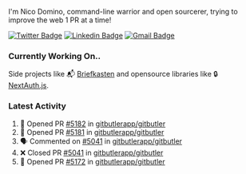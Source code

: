 
I'm Nico Domino, command-line warrior and open sourcerer, trying to improve the web 1 PR at a time!

[![Twitter Badge](https://img.shields.io/badge/-@ndom91-1ca0f1?style=flat-square&labelColor=1ca0f1&logo=twitter&logoColor=white&link=https://twitter.com/ndom91)](https://twitter.com/ndom91) [![Linkedin Badge](https://img.shields.io/badge/-ndom91-blue?style=flat-square&logo=Linkedin&logoColor=white&link=https://www.linkedin.com/in/ndom91/)](https://www.linkedin.com/in/ndom91/) [![Gmail Badge](https://img.shields.io/badge/-yo@ndo.dev-c14438?style=flat-square&logo=mail.ru&logoColor=white&link=mailto:yo@ndo.dev)](mailto:yo@ndo.dev)

### Currently Working On..

Side projects like 📬 [Briefkasten](https://briefkastenhq.com) and opensource libraries like 🔒 [NextAuth.js](https://github.com/nextauthjs/next-auth).

<!--START_SECTION_PROFILE_VIEWS:readme-info-->
<!--END_SECTION_PROFILE_VIEWS:readme-info-->

<!--START_SECTION_DAILY_COMMIT:readme-info-->
<!--END_SECTION_DAILY_COMMIT:readme-info-->

<!--START_SECTION_WEEKLY_COMMIT:readme-info-->
<!--END_SECTION_WEEKLY_COMMIT:readme-info-->

### Latest Activity

<!--START_SECTION:activity-->
1. 💪 Opened PR [#5182](https://github.com/gitbutlerapp/gitbutler/pull/5182) in [gitbutlerapp/gitbutler](https://github.com/gitbutlerapp/gitbutler)
2. 💪 Opened PR [#5181](https://github.com/gitbutlerapp/gitbutler/pull/5181) in [gitbutlerapp/gitbutler](https://github.com/gitbutlerapp/gitbutler)
3. 🗣 Commented on [#5041](https://github.com/gitbutlerapp/gitbutler/pull/5041#issuecomment-2417160673) in [gitbutlerapp/gitbutler](https://github.com/gitbutlerapp/gitbutler)
4. ❌ Closed PR [#5041](https://github.com/gitbutlerapp/gitbutler/pull/5041) in [gitbutlerapp/gitbutler](https://github.com/gitbutlerapp/gitbutler)
5. 💪 Opened PR [#5172](https://github.com/gitbutlerapp/gitbutler/pull/5172) in [gitbutlerapp/gitbutler](https://github.com/gitbutlerapp/gitbutler)
<!--END_SECTION:activity-->
